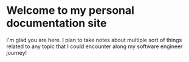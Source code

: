# Welcome to my personal documentation site

I'm glad you are here. I plan to take notes about multiple sort of things related to any topic that I could encounter along my software engineer journey!

